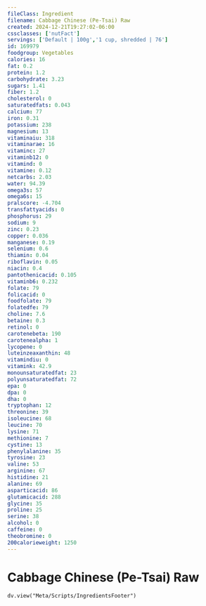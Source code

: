 ```yaml
---
fileClass: Ingredient
filename: Cabbage Chinese (Pe-Tsai) Raw
created: 2024-12-21T19:27:02-06:00
cssclasses: ['nutFact']
servings: ['Default | 100g','1 cup, shredded | 76']
id: 169979
foodgroup: Vegetables
calories: 16
fat: 0.2
protein: 1.2
carbohydrate: 3.23
sugars: 1.41
fiber: 1.2
cholesterol: 0
saturatedfats: 0.043
calcium: 77
iron: 0.31
potassium: 238
magnesium: 13
vitaminaiu: 318
vitaminarae: 16
vitaminc: 27
vitaminb12: 0
vitamind: 0
vitamine: 0.12
netcarbs: 2.03
water: 94.39
omega3s: 57
omega6s: 15
pralscore: -4.704
transfattyacids: 0
phosphorus: 29
sodium: 9
zinc: 0.23
copper: 0.036
manganese: 0.19
selenium: 0.6
thiamin: 0.04
riboflavin: 0.05
niacin: 0.4
pantothenicacid: 0.105
vitaminb6: 0.232
folate: 79
folicacid: 0
foodfolate: 79
folatedfe: 79
choline: 7.6
betaine: 0.3
retinol: 0
carotenebeta: 190
carotenealpha: 1
lycopene: 0
luteinzeaxanthin: 48
vitamindiu: 0
vitamink: 42.9
monounsaturatedfat: 23
polyunsaturatedfat: 72
epa: 0
dpa: 0
dha: 0
tryptophan: 12
threonine: 39
isoleucine: 68
leucine: 70
lysine: 71
methionine: 7
cystine: 13
phenylalanine: 35
tyrosine: 23
valine: 53
arginine: 67
histidine: 21
alanine: 69
asparticacid: 86
glutamicacid: 288
glycine: 35
proline: 25
serine: 38
alcohol: 0
caffeine: 0
theobromine: 0
200calorieweight: 1250
---
```


# Cabbage Chinese (Pe-Tsai) Raw

```dataviewjs
dv.view("Meta/Scripts/IngredientsFooter")
```